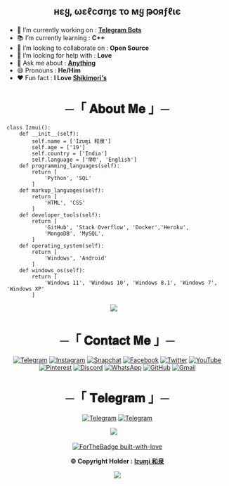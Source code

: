 <h2 align="center">

нεყ, ωεℓcσɱε το мყ թօяƒℓιє

</h2>

- 🔭 I’m currently working on : [**Telegram Bots**](https://telegram.dog/MaximXBots)
- 📚 I’m currently learning : **C++**
- 👯 I’m looking to collaborate on : **Open Source**
- 🤔 I’m looking for help with : **Love**
- 💬 Ask me about : [**Anything**](https://telegram.dog/LisaXRobot)
- 😄 Pronouns : **He/Him**
- ❤️ Fun fact : **I Love [Shikimori's](https://github.com/AL3X-Github/Shikimori-San)**

<h1 align="center">
    ─「 𝐀𝐛𝐨𝐮𝐭 𝐌𝐞 」─
</h1>

```python3
class Izmui():
    def __init__(self):
        self.name = ['I𝗓υɱi 和泉']
        self.age = ['19']
        self.country = ['India']
        self.language = ['हिंदी', 'English']
    def programming_languages(self):
        return [
            'Python', 'SQL'
        ]
    def markup_languages(self):
        return [
            'HTML', 'CSS'
        ]
    def developer_tools(self):
        return [
            'GitHub', 'Stack Overflow', 'Docker','Heroku',
            'MongoDB', 'MySQL',
        ]
    def operating_system(self):
        return [
            'Windows', 'Android'
        ]
    def windows_os(self):
        return [
            'Windows 11', 'Windows 10', 'Windows 8.1', 'Windows 7', 'Windows XP'
        ]
 ```
<div align="center">


<img src="https://github.com/AL3X-Github/AL3X-Github/blob/main/Photos/Insta-%40ikx7.a.png">
ㅤ

<h1 align="center">
    ─「 𝐂𝐨𝐧𝐭𝐚𝐜𝐭 𝐌𝐞 」─
</h1>


[![Telegram](https://img.shields.io/badge/Telegram-2CA5E0?style=for-the-badge&logo=telegram&logoColor=white)](https://telegram.dog/MaximXRobot) [![Instagram](https://img.shields.io/badge/Instagram-%23E4405F.svg?style=for-the-badge&logo=Instagram&logoColor=white)](https://instagram.com/ikx7.a)</a>
[![Snapchat](https://img.shields.io/badge/Snapchat-F9DC3e.svg?style=for-the-badge&logo=Snapchat&logoColor=white)](https://www.snapchat.com/add/ikx7.a) [![Facebook](https://img.shields.io/badge/Facebook-%231877F2.svg?style=for-the-badge&logo=Facebook&logoColor=white)](https://www.facebook.com/ikx7.a) </a>
[![Twitter](https://img.shields.io/badge/Twitter-%231DA1F2.svg?style=for-the-badge&logo=Twitter&logoColor=white)](https://mobile.twitter.com/ikx7_a) [![YouTube](https://img.shields.io/badge/YouTube-%23FF0000.svg?style=for-the-badge&logo=YouTube&logoColor=white)](https://youtube.com/channel/UC9o1hM49jVr2lgOinw0pAdw)
[![Pinterest](https://img.shields.io/badge/Pinterest-%23E60023.svg?style=for-the-badge&logo=Pinterest&logoColor=white)](https://pin.it/2F0zGcr) [![Discord](https://img.shields.io/badge/Discord-%237289DA.svg?style=for-the-badge&logo=discord&logoColor=white)](https://discord.gg/m8u2TmgRjN)
[![WhatsApp](https://img.shields.io/badge/WhatsApp-25D366?style=for-the-badge&logo=whatsapp&logoColor=white)](https://github.com/AL3X-Github/AL3X-Github/blob/main/Gif/Shikimori's%20Love%20Izumi.gif) [![GitHub](https://img.shields.io/badge/github-%23121011.svg?style=for-the-badge&logo=github&logoColor=white)](https://github.com/AL3X-Github) [![Gmail](https://img.shields.io/badge/Gmail-D14836?style=for-the-badge&logo=gmail&logoColor=white)](mailto:rdxabhiff@gmail.com) 

<h1 align="center">
    ─「 𝐓𝐞𝐥𝐞𝐠𝐫𝐚𝐦 」─
</h1>

[![Telegram](https://img.shields.io/badge/Group-%232C3454?style=for-the-badge&logo=telegram&logoColor=white)](https://telegram.dog/MaximXGroup) [![Telegram](https://img.shields.io/badge/Channel-%232C3454?style=for-the-badge&logo=telegram&logoColor=white)](https://telegram.dog/MaximXChannels)

<img src="https://github.com/AL3X-Github/AL3X-Github/blob/main/Photos/Insta-%20%40ikx7.a.jpg">
ㅤ

[![ForTheBadge built-with-love](http://ForTheBadge.com/images/badges/built-with-love.svg)](https://github.com/AL3X-Github)


**© Copyright Holder :** [**Iᴢυɱi 和泉**](https://telegram.dog/MaximXRobot)

<img src="https://github.com/AL3X-Github/AL3X-Github/blob/main/Gif/Shikimori's%20Love%20Izumi.gif">

</div>

